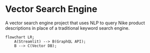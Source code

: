 # Vector Search Engine

A vector search engine project that uses NLP to query Nike product descriptions in place of a traditional keyword search engine.

```mermaid
flowchart LR;
    A(Streamlit) --> B(GraphQL API);
    B --> C(Vector DB);
```
